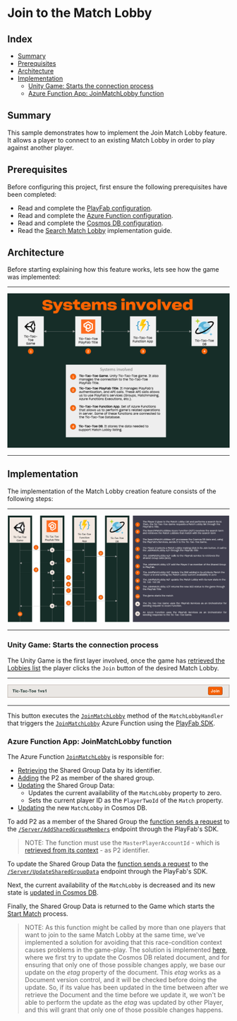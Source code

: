 # Join to the Match Lobby

## Index

- [Summary][summary]
- [Prerequisites][prerequisites]
- [Architecture][architecture]
- [Implementation][implementation]
  - [Unity Game: Starts the connection process][unity-game-starts-the-connection-process]
  - [Azure Function App: JoinMatchLobby function][azure-function-app-joinmatchlobby-function]

## Summary

This sample demonstrates how to implement the Join Match Lobby feature. It allows a player to connect to an existing Match Lobby in order to play against another player.

## Prerequisites

Before configuring this project, first ensure the following prerequisites have been completed:

- Read and complete the [PlayFab configuration][playfab-config-readme].
- Read and complete the [Azure Function configuration][azure-function-config-readme].
- Read and complete the [Cosmos DB configuration][cosmos-db-config-readme].
- Read the [Search Match Lobby][search-match-lobby-readme] implementation guide.

## Architecture

Before starting explaining how this feature works, lets see how the game was implemented:

---

![High Level Architecture](./document-assets/high-level-architecture.png)

---

## Implementation

The implementation of the Match Lobby creation feature consists of the following steps:

---

![Join Match Diagram](./document-assets/images/diagrams/join-diagram.png)

---

### Unity Game: Starts the connection process

The Unity Game is the first layer involved, once the game has [retrieved the Lobbies list][search-match-lobby-readme] the player clicks the `Join` button of the desired Match Lobby.

---

<p align="center">
  <img src="./document-assets/images/match-lobby-result.png" />
</p>

---

This button executes the [`JoinMatchLobby`][match-lobby-handler] method of the `MatchLobbyHandler` that triggers the [`JoinMatchLobby`][join-match-lobby] Azure Function using the [PlayFab SDK][playfab-sdk].

### Azure Function App: JoinMatchLobby function

The Azure Function [`JoinMatchLobby`][join-match-lobby] is responsible for:

- [Retrieving][retrieving-the-shared-group-data] the Shared Group Data by its identifier.
- [Adding][add-member-to-shared-group-data] the P2 as member of the shared group.
- [Updating][update-the-shared-group-data] the Shared Group Data:
  - Updates the current availability of  the `MatchLobby` property to zero.
  - Sets the current player ID as the `PlayerTwoId` of the `Match` property.
- [Updating][insert-match-lobby-into-cosmos-db] the new `MatchLobby` in Cosmos DB.

To add P2 as a member of the Shared Group the [function sends a request][add-member-to-shared-group-data] to the [`/Server/AddSharedGroupMembers`][add-shared-group-members-endpoint] endpoint through the PlayFab's SDK.

> NOTE: The function must use the `MasterPlayerAccountId` - which is [retrieved from its context][retrieve-the-master-player-account-id-from-the-function-context] - as P2 identifier.

To update the Shared Group Data the [function sends a request][update-the-shared-group-data] to the [`/Server/UpdateSharedGroupData`][update-shared-group-data-endpoint] endpoint through the PlayFab's SDK.

Next, the current availability of the `MatchLobby` is decreased and its new state is [updated in Cosmos DB][insert-match-lobby-into-cosmos-db].

Finally, the Shared Group Data is returned to the Game which starts the [Start Match][start-match-readme] process.

> NOTE: As this function might be called by more than one players that want to join to the same Match Lobby at the same time, we've implemented a solution for avoiding that this race-condition context causes problems in the game-play. The solution is implemented [here][match-lobby-util-race-condition-fix], where we first try to update the Cosmos DB related document, and for ensuring that only one of those possible changes apply, we base our update on the *etag* property of the document. This *etag* works as a Document version control, and it will be checked before doing the update. So, if its value has been updated in the time between after we retrieve the Document and the time before we update it, we won't be able to perform the update as the *etag* was updated by other Player, and this will grant that only one of those possible changes happens.

<!-- Index Links -->
[summary]: #summary
[prerequisites]: #prerequisites
[architecture]: #architecture
[implementation]: #implementation
[unity-game-starts-the-connection-process]: #unity-game-starts-the-connection-process
[azure-function-app-joinmatchlobby-function]: #azure-function-app-joinmatchlobby-function

<!-- READMEs -->
[search-match-lobby-readme]: ./search-match-lobby.md
[playfab-config-readme]: ./TicTacToe/README.md
[azure-function-config-readme]: ./AzureFunctions/README.md
[cosmos-db-config-readme]: ./AzureFunctions/cosmos-db-configuration.md
[start-match-readme]: ./start-match.md

<!-- AZURE FUNCTIONS -->
[join-match-lobby]: ./AzureFunctions/TicTacToeFunctions/Functions/Service/JoinMatchLobby.cs
[retrieving-the-shared-group-data]: ./AzureFunctions/TicTacToeFunctions/Util/SharedGroupDataUtil.cs#L66
[add-member-to-shared-group-data]: ./AzureFunctions/TicTacToeFunctions/Util/SharedGroupDataUtil.cs#L28
[update-the-shared-group-data]: ./AzureFunctions/TicTacToeFunctions/Util/SharedGroupDataUtil.cs#L41
[insert-match-lobby-into-cosmos-db]: ./AzureFunctions/TicTacToeFunctions/Util/MatchlobbyUtil.cs#L34
[retrieve-the-master-player-account-id-from-the-function-context]: ./AzureFunctions/TicTacToeFunctions/Functions/Service/JoinMatchLobby.cs#L28
[match-lobby-util-race-condition-fix]: ./AzureFunctions/TicTacToeFunctions/Util/MatchlobbyUtil.cs#L75

<!-- Game -->
[match-lobby-handler]: ./TicTacToe/Assets/Scripts/Handlers/MatchlobbyHandler.cs#L21

<!-- PlayFab References -->
[playfab-sdk]: https://github.com/PlayFab/CSharpSDK
[add-shared-group-members-endpoint]: https://docs.microsoft.com/rest/api/playfab/server/shared-group-data/addsharedgroupmembers?view=playfab-rest
[update-shared-group-data-endpoint]: https://docs.microsoft.com/rest/api/playfab/server/shared-group-data/updatesharedgroupdata?view=playfab-rest
